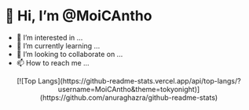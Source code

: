 <h1>👋 Hi, I’m @MoiCAntho</h1>

- 👀 I’m interested in ...
- 🌱 I’m currently learning ...
- 💞️ I’m looking to collaborate on ...
- 📫 How to reach me ...


<p align="center">
[![Top Langs](https://github-readme-stats.vercel.app/api/top-langs/?username=MoiCAntho&theme=tokyonight)](https://github.com/anuraghazra/github-readme-stats)
</p>




<!---
MoiCAntho/MoiCAntho is a ✨ special ✨ repository because its `README.md` (this file) appears on your GitHub profile.
You can click the Preview link to take a look at your changes.

https://github-readme-stats.vercel.app/api/wakatime?username=MoiCAntho&layout=compact&theme=dark"
--->
